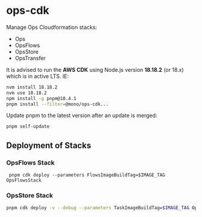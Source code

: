# ops-cdk

Manage Ops Cloudformation stacks:

  * Ops
  * OpsFlows
  * OpsStore
  * OpsTransfer

It is advised to run the **AWS CDK** using Node.js version **18.18.2** (or 18.x) which is in active LTS. IE: 

```bash
nvm install 18.18.2
nvm use 18.18.2
npm install -g pnpm@10.4.1
pnpm install --filter=@mono/ops-cdk...
```

Update pnpm to the latest version after an update is merged:

```bash
pnpm self-update
```

## Deployment of Stacks

### OpsFlows Stack
```
 pnpm cdk deploy --parameters FlowsImageBuildTag=$IMAGE_TAG OpsFlowsStack
```

### OpsStore Stack
```bash
pnpm cdk deploy -v --debug --parameters TaskImageBuildTag=$IMAGE_TAG OpsStoreStack
```
